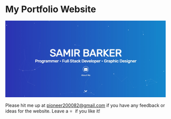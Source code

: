 # <a target="_blank">My Portfolio Website</a>

![My Portfolio Website](https://github.com/pioneer82/samir/blob/master/My-Portfolio-Website.jpg)

Please hit me up at pioneer200082@gmail.com if you have any feedback or ideas for the website. Leave a :star: &nbsp;if you like it!
